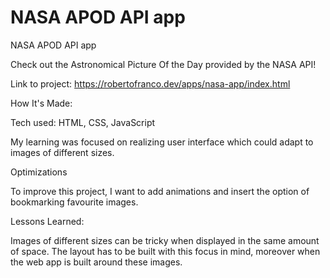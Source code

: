 # NASA APOD API app

NASA APOD API app

Check out the Astronomical Picture Of the Day provided by the NASA API!

Link to project: https://robertofranco.dev/apps/nasa-app/index.html

How It's Made:

Tech used: HTML, CSS, JavaScript

My learning was focused on realizing user interface which could adapt to images of different sizes.

Optimizations

To improve this project, I want to add animations and insert the option of bookmarking favourite images.

Lessons Learned:

Images of different sizes can be tricky when displayed in the same amount of space. The layout has to be built with this focus in mind, moreover when the web app is built around these images.
